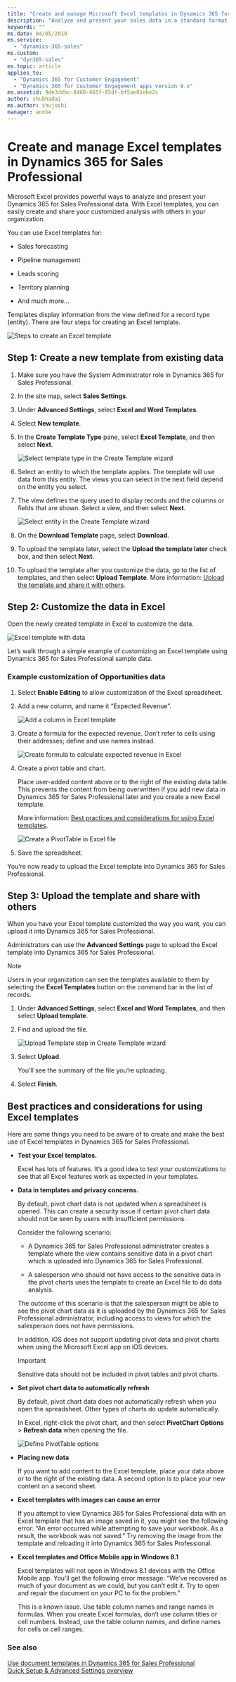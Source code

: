 ```yaml
---
title: "Create and manage Microsoft Excel templates in Dynamics 365 for Sales Professional | MicrosoftDocs"
description: "Analyze and present your sales data in a standard format with Excel templates in Dynamics 365 for Sales Professional."
keywords: ""
ms.date: 04/05/2019
ms.service:
  - "dynamics-365-sales"
ms.custom:
  - "dyn365-sales"
ms.topic: article
applies_to:
  - "Dynamics 365 for Customer Engagement"
  - "Dynamics 365 for Customer Engagement apps version 9.x"
ms.assetid: 9de3ddbc-8460-465f-85df-bf5ae81ebe2c
author: shubhadaj
ms.author: shujoshi
manager: annbe
---
```


# Create and manage Excel templates in Dynamics 365 for Sales Professional

Microsoft Excel provides powerful ways to analyze and present your Dynamics 365 for Sales Professional data. With Excel templates, you can easily create and share your customized analysis with others in your organization.

You can use Excel templates for:

-   Sales forecasting

-   Pipeline management

-   Leads scoring

-   Territory planning

-   And much more…


Templates display information from the view defined for a record type (entity). There are four steps for creating an Excel template.

![Steps to create an Excel template](media/excel-template-creation.png "Steps to create an Excel template")


## Step 1: Create a new template from existing data

1.  Make sure you have the System Administrator role in Dynamics 365 for Sales Professional.

2.  In the site map, select **Sales Settings**.

3.  Under **Advanced Settings**, select **Excel and Word Templates**.

4.  Select **New template**.

5.  In the **Create Template Type** pane, select **Excel Template**, and then select **Next**.

    ![Select template type in the Create Template wizard](media/select-template-type-create-template-wizard.png "Select template type in the Create Template wizard")

6.  Select an entity to which the template applies. The template will use data from this entity. The views you can select in the next field depend on the
    entity you select.

7.  The view defines the query used to display records and the columns or fields that are shown. Select a view, and then select **Next**.

    ![Select entity in the Create Template wizard](media/select-entity-in-create-template-wizard.png "Select entity in the Create Template wizard")

8.  On the **Download Template** page, select **Download**.

9.  To upload the template later, select the **Upload the template later** check box, and then select **Next**.

10.  To upload the template after you customize the data, go to the list of templates, and then select **Upload Template**. More information: [Upload the template and share it with others](#step-3-upload-the-template-and-share-with-others).

## Step 2: Customize the data in Excel

Open the newly created template in Excel to customize the data.

![Excel template with data](media/excel-template-with-data.png "Excel template with data")

Let’s walk through a simple example of customizing an Excel template using Dynamics 365 for Sales Professional sample data.

### Example customization of Opportunities data

1.  Select **Enable Editing** to allow customization of the Excel spreadsheet.

2.  Add a new column, and name it “Expected Revenue”.

    ![Add a column in Excel template](media/add-column-excel-template.png "Add a column in Excel template")

3.  Create a formula for the expected revenue. Don’t refer to cells using their addresses; define and use names instead.

    ![Create formula to calculate expected revenue in Excel](media/expected-revenue-formula-excel.png "Create formula to calculate expected revenue in Excel")

4.  Create a pivot table and chart.

    Place user-added content above or to the right of the existing data table. This prevents the content from being overwritten if you add new data in Dynamics 365 for Sales Professional later and you create a new Excel template.
    
    More information: [Best practices and considerations for using Excel templates](#best-practices-and-considerations-for-using-excel-templates).

    ![Create a PivotTable in Excel file](media/create-pivot-table-excel.png "Create a PivotTable in Excel file")

5.  Save the spreadsheet.

You’re now ready to upload the Excel template into Dynamics 365 for Sales
Professional.

## Step 3: Upload the template and share with others

When you have your Excel template customized the way you want, you can upload it into Dynamics 365 for Sales Professional.

Administrators can use the **Advanced Settings** page to upload the Excel
template into Dynamics 365 for Sales Professional.

>[!NOTE] 
>Users in your organization can see the templates available to them by selecting the **Excel Templates** button on the command bar in the list of records.

1.  Under **Advanced Settings**, select **Excel and Word Templates**, and then select **Upload template**.

2.  Find and upload the file.

    ![Upload Template step in Create Template wizard](media/upload-template-step-create-template-wizard.png "Upload Template step in Create Template wizard")


3.  Select **Upload**.

    You’ll see the summary of the file you’re uploading.

4.  Select **Finish**.

## Best practices and considerations for using Excel templates

Here are some things you need to be aware of to create and make the best use of Excel templates in Dynamics 365 for Sales Professional.

-   **Test your Excel templates.**

    Excel has lots of features. It’s a good idea to test your customizations to see that all Excel features work as expected in your templates.

-   **Data in templates and privacy concerns.**

    By default, pivot chart data is not updated when a spreadsheet is opened. This can create a security issue if certain pivot chart data should not be seen by users with insufficient permissions.

    Consider the following scenario:

    -   A Dynamics 365 for Sales Professional administrator creates a template where the view contains sensitive data in a pivot chart which is uploaded into Dynamics 365 for Sales Professional.

    -   A salesperson who should not have access to the sensitive data in the pivot charts uses the template to create an Excel file to do data analysis.

    The outcome of this scenario is that the salesperson might be able to see the pivot chart data as it is uploaded by the Dynamics 365 for Sales Professional administrator, including access to views for which the salesperson does not have permissions.

    In addition, iOS does not support updating pivot data and pivot charts when using the Microsoft Excel app on iOS devices.

    >[!IMPORTANT]
    >Sensitive data should not be included in pivot tables and pivot charts.

-   **Set pivot chart data to automatically refresh**

    By default, pivot chart data does not automatically refresh when you open the spreadsheet. Other types of charts do update automatically.

    In Excel, right-click the pivot chart, and then select **PivotChart Options** > **Refresh data** when opening the file.

    ![Define PivotTable options](media/define-pivottable-options.png "Define PivotTable options")

-   **Placing new data**

    If you want to add content to the Excel template, place your data above or to the right of the existing data. A second option is to place your new content on a second sheet.

-   **Excel templates with images can cause an error**

    If you attempt to view Dynamics 365 for Sales Professional data with an Excel template that has an image saved in it, you might see the following error: “An error occurred while attempting to save your workbook. As a result, the workbook was not saved.” Try removing the image from the template and reloading it into Dynamics 365 for Sales Professional.

-   **Excel templates and Office Mobile app in Windows 8.1**

    Excel templates will not open in Windows 8.1 devices with the Office Mobile app. You’ll get the following error message: “We’ve recovered as much of your document as we could, but you can’t edit it. Try to open and repair the document on your PC to fix the problem.”

    This is a known issue. Use table column names and range names in formulas. When you create Excel formulas, don’t use column titles or cell numbers. Instead, use the table column names, and define names for cells or cell ranges.

### See also

[Use document templates in Dynamics 365 for Sales Professional](use-document-templates-sales-professional.md)  
[Quick Setup & Advanced Settings overview](standard-advanced-settings-overview.md)
